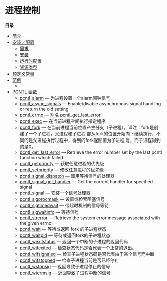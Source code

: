 进程控制
========

**目录**

-   [简介](/intro/pcntl.html)
-   [安装／配置](/pcntl/setup.html)
    -   [需求](/pcntl/setup.html#需求)
    -   [安装](/pcntl/setup.html#安装)
    -   [运行时配置](/pcntl/setup.html#运行时配置)
    -   [资源类型](/pcntl/setup.html#资源类型)
-   [预定义常量](/pcntl/constants.html)
-   [范例](/pcntl/examples.html)
    -   [](/pcntl/examples.html#)
-   [PCNTL 函数](/ref/pcntl.html)
    -   [pcntl\_alarm](/ref/pcntl.html#pcntl_alarm) —
        为进程设置一个alarm闹钟信号
    -   [pcntl\_async\_signals](/ref/pcntl.html#pcntl_async_signals) —
        Enable/disable asynchronous signal handling or return the old
        setting
    -   [pcntl\_errno](/ref/pcntl.html#pcntl_errno) — 别名
        pcntl\_get\_last\_error
    -   [pcntl\_exec](/ref/pcntl.html#pcntl_exec) —
        在当前进程空间执行指定程序
    -   [pcntl\_fork](/ref/pcntl.html#pcntl_fork) —
        在当前进程当前位置产生分支（子进程）。译注：fork是创建了一个子进程，父进程和子进程
        都从fork的位置开始向下继续执行，不同的是父进程执行过程中，得到的fork返回值为子进程
        号，而子进程得到的是0。
    -   [pcntl\_get\_last\_error](/ref/pcntl.html#pcntl_get_last_error)
        — Retrieve the error number set by the last pcntl function which
        failed
    -   [pcntl\_getpriority](/ref/pcntl.html#pcntl_getpriority) —
        获取任意进程的优先级
    -   [pcntl\_setpriority](/ref/pcntl.html#pcntl_setpriority) —
        修改任意进程的优先级
    -   [pcntl\_signal\_dispatch](/ref/pcntl.html#pcntl_signal_dispatch)
        — 调用等待信号的处理器
    -   [pcntl\_signal\_get\_handler](/ref/pcntl.html#pcntl_signal_get_handler)
        — Get the current handler for specified signal
    -   [pcntl\_signal](/ref/pcntl.html#pcntl_signal) —
        安装一个信号处理器
    -   [pcntl\_sigprocmask](/ref/pcntl.html#pcntl_sigprocmask) —
        设置或检索阻塞信号
    -   [pcntl\_sigtimedwait](/ref/pcntl.html#pcntl_sigtimedwait) —
        带超时机制的信号等待
    -   [pcntl\_sigwaitinfo](/ref/pcntl.html#pcntl_sigwaitinfo) —
        等待信号
    -   [pcntl\_strerror](/ref/pcntl.html#pcntl_strerror) — Retrieve the
        system error message associated with the given errno
    -   [pcntl\_wait](/ref/pcntl.html#pcntl_wait) — 等待或返回 fork
        的子进程状态
    -   [pcntl\_waitpid](/ref/pcntl.html#pcntl_waitpid) —
        等待或返回fork的子进程状态
    -   [pcntl\_wexitstatus](/ref/pcntl.html#pcntl_wexitstatus) —
        返回一个中断的子进程的返回代码
    -   [pcntl\_wifexited](/ref/pcntl.html#pcntl_wifexited) —
        检查状态代码是否代表一个正常的退出。
    -   [pcntl\_wifsignaled](/ref/pcntl.html#pcntl_wifsignaled) —
        检查子进程状态码是否代表由于某个信号而中断
    -   [pcntl\_wifstopped](/ref/pcntl.html#pcntl_wifstopped) —
        检查子进程当前是否已经停止
    -   [pcntl\_wstopsig](/ref/pcntl.html#pcntl_wstopsig) —
        返回导致子进程停止的信号
    -   [pcntl\_wtermsig](/ref/pcntl.html#pcntl_wtermsig) —
        返回导致子进程中断的信号
